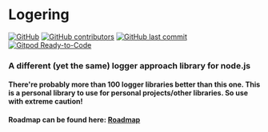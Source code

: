 # Logering

[![GitHub](https://img.shields.io/github/license/lincolnaleixo/logering?style=for-the-badge)](https://github.com/lincolnaleixo/logering/blob/master/LICENSE)
[![GitHub contributors](https://img.shields.io/github/contributors/lincolnaleixo/logering?style=for-the-badge)](https://github.com/lincolnaleixo/logering/graphs/contributors)
[![GitHub last commit](https://img.shields.io/github/last-commit/lincolnaleixo/logering?style=for-the-badge)](https://github.com/lincolnaleixo/logering/commits/master)
[![Gitpod Ready-to-Code](https://img.shields.io/badge/Gitpod-Ready--to--Code-blue?logo=gitpod&style=for-the-badge)](https://gitpod.io/#https://github.com/lincolnaleixo/logering) 

### A different (yet the same) logger approach library for node.js

#### There're probably more than 100 logger libraries better than this one. This is a personal library to use for personal projects/other libraries. So use with extreme caution!

#### Roadmap can be found here: [Roadmap](https://github.com/lincolnaleixo/logering/blob/master/meta/ROADMAP.md)